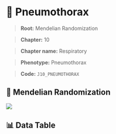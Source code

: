 # 🧪 Pneumothorax

> **Root:** Mendelian Randomization

> **Chapter:** 10  

> **Chapter name:** Respiratory

> **Phenotype:** Pneumothorax  

> **Code:** `J10_PNEUMOTHORAX`

## 🧬 Mendelian Randomization  

<img src="/MR/Figures/Forward/J10_PNEUMOTHORAX.png"/>

## 📊 Data Table

<CsvTableMRF src="/MR_Data/Forward/J10_PNEUMOTHORAX.csv"/>
